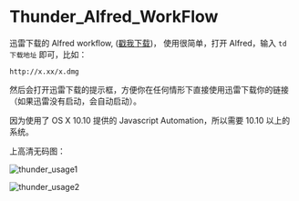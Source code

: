 # Thunder_Alfred_WorkFlow

迅雷下载的 Alfred workflow,  ([戳我下载](https://github.com/qiaoxueshi/Thunder_Alfred_WorkFlow/releases))， 使用很简单，打开 Alfred，输入 `td 下载地址` 即可，比如：

``` 
http://x.xx/x.dmg
```

然后会打开迅雷下载的提示框，方便你在任何情形下直接使用迅雷下载你的链接（如果迅雷没有启动，会自动启动）。

因为使用了 OS X 10.10 提供的 Javascript Automation，所以需要 10.10 以上的系统。


上高清无码图：

 ![thunder_usage1](https://raw.githubusercontent.com/qiaoxueshi/Thunder_Alfred_WorkFlow/master/thunder_usage1.png)

 ![thunder_usage2](https://raw.githubusercontent.com/qiaoxueshi/Thunder_Alfred_WorkFlow/master/thunder_usage2.png)